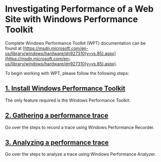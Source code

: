 # Investigating Performance of a Web Site with Windows Performance Toolkit

Complete Windows Performance Toolkit (WPT) documentation can be found at [https://msdn.microsoft.com/en-us/library/windows/hardware/dn927310(v=vs.85).aspx](https://msdn.microsoft.com/en-us/library/windows/hardware/dn927310(v=vs.85).aspx).

To begin working with WPT, please follow the following steps:

## [1. Install Windows Performance Toolkit](installing-wpt)
The only feature required is the Windows Performance Toolkit.

## [2. Gathering a performance trace](recording-a-trace)
Go over the steps to record a trace using Windows Performance Recorder.

## [3. Analyzing a performance trace](analyzing-a-trace)
Go over the steps to analyze a trace using Windows Performance Analyzer.